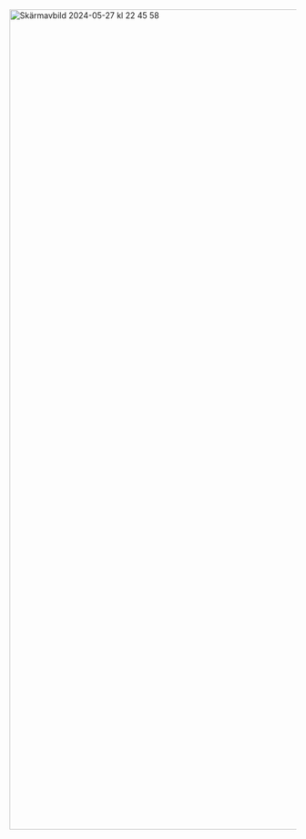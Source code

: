 <img width="1439" alt="Skärmavbild 2024-05-27 kl  22 45 58" src="https://github.com/Mohammed-Dawood/HTML_Workshop/assets/78726877/bdd4d1e1-76cf-4f18-982b-4e0e8ded45d0">

